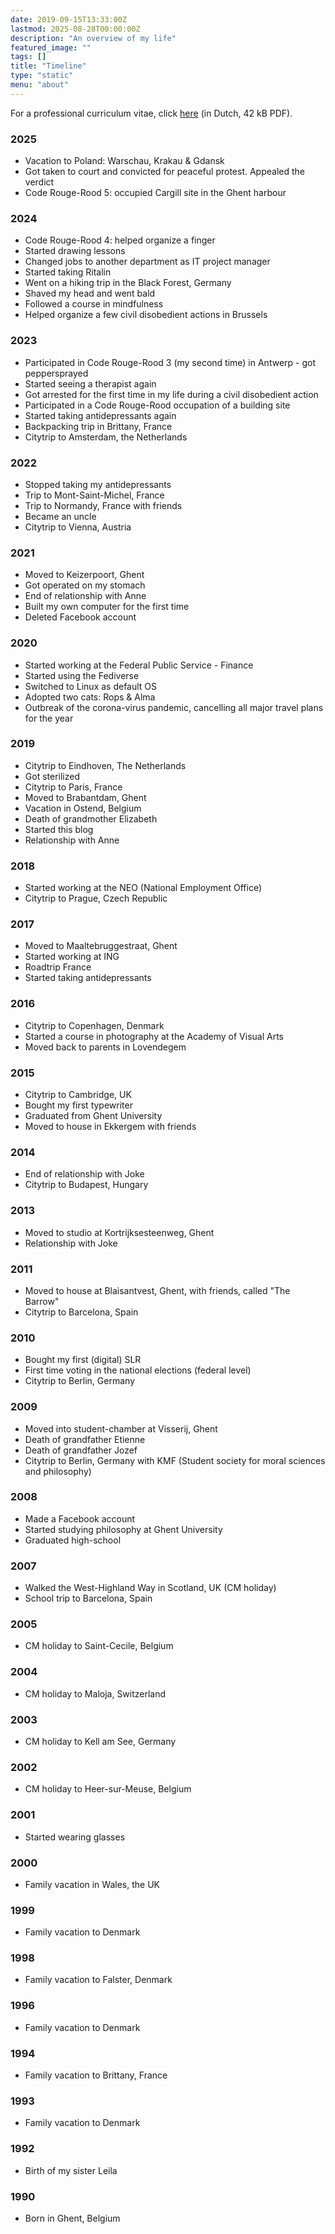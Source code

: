 ```yaml
---
date: 2019-09-15T13:33:00Z
lastmod: 2025-08-28T00:00:00Z
description: "An overview of my life"
featured_image: ""
tags: []
title: "Timeline"
type: "static"
menu: "about"
---
```

For a professional curriculum vitae, click [here](/files/curriculum.pdf) (in Dutch, 42 kB PDF).

### 2025
* Vacation to Poland: Warschau, Krakau & Gdansk
* Got taken to court and convicted for peaceful protest. Appealed the verdict
* Code Rouge-Rood 5: occupied Cargill site in the Ghent harbour

### 2024
* Code Rouge-Rood 4: helped organize a finger
* Started drawing lessons
* Changed jobs to another department as IT project manager
* Started taking Ritalin
* Went on a hiking trip in the Black Forest, Germany
* Shaved my head and went bald
* Followed a course in mindfulness
* Helped organize a few civil disobedient actions in Brussels

### 2023
* Participated in Code Rouge-Rood 3 (my second time) in Antwerp - got peppersprayed
* Started seeing a therapist again
* Got arrested for the first time in my life during a civil disobedient action
* Participated in a Code Rouge-Rood occupation of a building site
* Started taking antidepressants again
* Backpacking trip in Brittany, France
* Citytrip to Amsterdam, the Netherlands

### 2022
* Stopped taking my antidepressants
* Trip to Mont-Saint-Michel, France
* Trip to Normandy, France with friends
* Became an uncle
* Citytrip to Vienna, Austria

### 2021
* Moved to Keizerpoort, Ghent
* Got operated on my stomach
* End of relationship with Anne
* Built my own computer for the first time
* Deleted Facebook account

### 2020
* Started working at the Federal Public Service - Finance
* Started using the Fediverse
* Switched to Linux as default OS
* Adopted two cats: Rops & Alma
* Outbreak of the corona-virus pandemic, cancelling all major travel plans for the year

### 2019
* Citytrip to Eindhoven, The Netherlands
* Got sterilized
* Citytrip to Paris, France
* Moved to Brabantdam, Ghent
* Vacation in Ostend, Belgium
* Death of grandmother Elizabeth
* Started this blog
* Relationship with Anne

### 2018
* Started working at the NEO (National Employment Office)
* Citytrip to Prague, Czech Republic

### 2017
* Moved to Maaltebruggestraat, Ghent
* Started working at ING
* Roadtrip France
* Started taking antidepressants

### 2016
* Citytrip to Copenhagen, Denmark
* Started a course in photography at the Academy of Visual Arts
* Moved back to parents in Lovendegem

### 2015
* Citytrip to Cambridge, UK
* Bought my first typewriter
* Graduated from Ghent University
* Moved to house in Ekkergem with friends

### 2014
* End of relationship with Joke
* Citytrip to Budapest, Hungary

### 2013
* Moved to studio at Kortrijksesteenweg, Ghent
* Relationship with Joke

### 2011
* Moved to house at Blaisantvest, Ghent, with friends, called "The Barrow"
* Citytrip to Barcelona, Spain

### 2010
* Bought my first (digital) SLR
* First time voting in the national elections (federal level)
* Citytrip to Berlin, Germany

### 2009
* Moved into student-chamber at Visserij, Ghent
* Death of grandfather Etienne
* Death of grandfather Jozef
* Citytrip to Berlin, Germany with KMF (Student society for moral sciences and philosophy)

### 2008
* Made a Facebook account
* Started studying philosophy at Ghent University
* Graduated high-school

### 2007
* Walked the West-Highland Way in Scotland, UK (CM holiday)
* School trip to Barcelona, Spain

### 2005
* CM holiday to Saint-Cecile, Belgium

### 2004
* CM holiday to Maloja, Switzerland

### 2003
* CM holiday to Kell am See, Germany

### 2002
* CM holiday to Heer-sur-Meuse, Belgium

### 2001
* Started wearing glasses

### 2000
* Family vacation in Wales, the UK

### 1999
* Family vacation to Denmark

### 1998
* Family vacation to Falster, Denmark

### 1996
* Family vacation to Denmark

### 1994
* Family vacation to Brittany, France

### 1993
* Family vacation to Denmark

### 1992
* Birth of my sister Leila

### 1990
* Born in Ghent, Belgium
